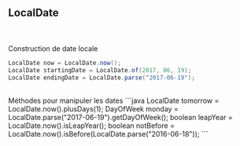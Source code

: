 ## LocalDate
<br><br>
Construction de date locale
```java
LocalDate now = LocalDate.now();
LocalDate startingDate = LocalDate.of(2017, 06, 19);
LocalDate endingDate = LocalDate.parse("2017-06-19");
```
<br>
Méthodes pour manipuler les dates
```java
LocalDate tomorrow = LocalDate.now().plusDays(1);
DayOfWeek monday = LocalDate.parse("2017-06-19").getDayOfWeek();
boolean leapYear = LocalDate.now().isLeapYear();
boolean notBefore = LocalDate.now().isBefore(LocalDate.parse("2016-06-18"));
```
<br><br>
